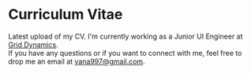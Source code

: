 # Curriculum Vitae

Latest upload of my CV. I'm currently working as a Junior UI Engineer at [Grid Dynamics](https://www.griddynamics.com).  
If you have any questions or if you want to connect with me, feel free to drop me an email at vana997@gmail.com.
